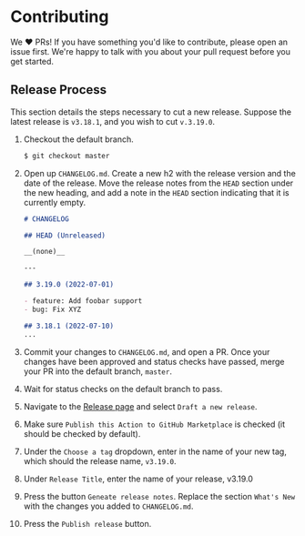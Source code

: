 # Contributing

We :heart: PRs! If you have something you'd like to contribute, please open an issue first. We're happy to talk with you about your pull request before you get started.

## Release Process

This section details the steps necessary to cut a new release. Suppose the latest release is `v3.18.1`, and you wish to cut `v.3.19.0`.

1. Checkout the default branch.

   ```bash
   $ git checkout master
   ```

2. Open up `CHANGELOG.md`. Create a new h2 with the release version and the date of the release. Move the release notes from the `HEAD` section under the new heading, and add a note in the `HEAD` section indicating that it is currently empty. 

   ```markdown
   # CHANGELOG

   ## HEAD (Unreleased)

   __(none)__

   ---

   ## 3.19.0 (2022-07-01)

   - feature: Add foobar support
   - bug: Fix XYZ

   ## 3.18.1 (2022-07-10)
   ...
   ```

3. Commit your changes to  `CHANGELOG.md`, and open a PR. Once your changes have been approved and status checks have passed, merge your PR into the default branch, `master`. 

4. Wait for status checks on the default branch to pass.

5. Navigate to the [Release page](https://github.com/pulumi/actions/releases) and select `Draft a new release`.

6. Make sure `Publish this Action to GitHub Marketplace` is checked (it should be checked by default).

7. Under the `Choose a tag` dropdown, enter in the name of your new tag, which should the release name, `v3.19.0`.

8. Under `Release Title`, enter the name of your release, v3.19.0

9. Press the button  `Geneate release notes`. Replace the section `What's New` with the changes you added to `CHANGELOG.md`.

10. Press the `Publish release` button.
